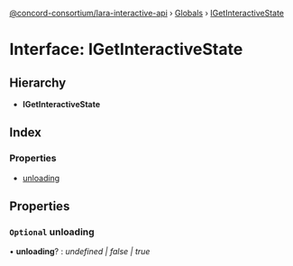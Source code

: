 [@concord-consortium/lara-interactive-api](../README.md) › [Globals](../globals.md) › [IGetInteractiveState](igetinteractivestate.md)

# Interface: IGetInteractiveState

## Hierarchy

* **IGetInteractiveState**

## Index

### Properties

* [unloading](igetinteractivestate.md#optional-unloading)

## Properties

### `Optional` unloading

• **unloading**? : *undefined | false | true*

